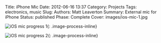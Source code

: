 Title: iPhone Mic
Date: 2012-06-16 13:37
Category: Projects
Tags: electronics, music
Slug:
Authors: Matt Leaverton
Summary: External mic for iPhone
Status: published
Phase: Complete
Cover: images/ios-mic-1.jpg

![iOS mic progress 1](/images/ios-mic-3.jpg){: .image-process-inline}

![iOS mic progress 2](/images/ios-mic-2.jpg){: .image-process-inline}
